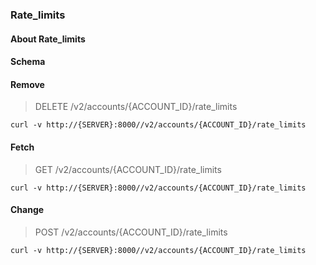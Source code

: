 ### Rate_limits

#### About Rate_limits

#### Schema



#### Remove

> DELETE /v2/accounts/{ACCOUNT_ID}/rate_limits

```curl
curl -v http://{SERVER}:8000//v2/accounts/{ACCOUNT_ID}/rate_limits
```

#### Fetch

> GET /v2/accounts/{ACCOUNT_ID}/rate_limits

```curl
curl -v http://{SERVER}:8000//v2/accounts/{ACCOUNT_ID}/rate_limits
```

#### Change

> POST /v2/accounts/{ACCOUNT_ID}/rate_limits

```curl
curl -v http://{SERVER}:8000//v2/accounts/{ACCOUNT_ID}/rate_limits
```

